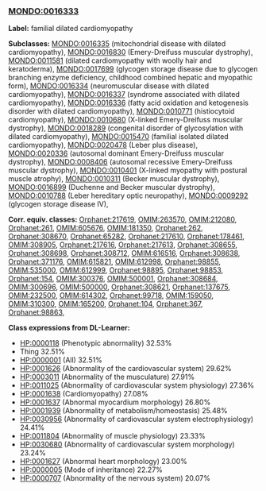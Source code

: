 
### [MONDO:0016333](http://purl.obolibrary.org/obo/MONDO_0016333)
**Label:** familial dilated cardiomyopathy

**Subclasses:** [MONDO:0016335](http://purl.obolibrary.org/obo/MONDO_0016335) (mitochondrial disease with dilated cardiomyopathy), [MONDO:0016830](http://purl.obolibrary.org/obo/MONDO_0016830) (Emery-Dreifuss muscular dystrophy), [MONDO:0011581](http://purl.obolibrary.org/obo/MONDO_0011581) (dilated cardiomyopathy with woolly hair and keratoderma), [MONDO:0017699](http://purl.obolibrary.org/obo/MONDO_0017699) (glycogen storage disease due to glycogen branching enzyme deficiency, childhood combined hepatic and myopathic form), [MONDO:0016334](http://purl.obolibrary.org/obo/MONDO_0016334) (neuromuscular disease with dilated cardiomyopathy), [MONDO:0016337](http://purl.obolibrary.org/obo/MONDO_0016337) (syndrome associated with dilated cardiomyopathy), [MONDO:0016336](http://purl.obolibrary.org/obo/MONDO_0016336) (fatty acid oxidation and ketogenesis disorder with dilated cardiomyopathy), [MONDO:0010771](http://purl.obolibrary.org/obo/MONDO_0010771) (histiocytoid cardiomyopathy), [MONDO:0010680](http://purl.obolibrary.org/obo/MONDO_0010680) (X-linked Emery-Dreifuss muscular dystrophy), [MONDO:0018289](http://purl.obolibrary.org/obo/MONDO_0018289) (congenital disorder of glycosylation with dilated cardiomyopathy), [MONDO:0015470](http://purl.obolibrary.org/obo/MONDO_0015470) (familial isolated dilated cardiomyopathy), [MONDO:0020478](http://purl.obolibrary.org/obo/MONDO_0020478) (Leber plus disease), [MONDO:0020336](http://purl.obolibrary.org/obo/MONDO_0020336) (autosomal dominant Emery-Dreifuss muscular dystrophy), [MONDO:0008406](http://purl.obolibrary.org/obo/MONDO_0008406) (autosomal recessive Emery-Dreifuss muscular dystrophy), [MONDO:0010401](http://purl.obolibrary.org/obo/MONDO_0010401) (X-linked myopathy with postural muscle atrophy), [MONDO:0010311](http://purl.obolibrary.org/obo/MONDO_0010311) (Becker muscular dystrophy), [MONDO:0016899](http://purl.obolibrary.org/obo/MONDO_0016899) (Duchenne and Becker muscular dystrophy), [MONDO:0010788](http://purl.obolibrary.org/obo/MONDO_0010788) (Leber hereditary optic neuropathy), [MONDO:0009292](http://purl.obolibrary.org/obo/MONDO_0009292) (glycogen storage disease IV), 

**Corr. equiv. classes:** [Orphanet:217619](http://www.orpha.net/ORDO/Orphanet_217619), [OMIM:263570](http://purl.obolibrary.org/obo/OMIM_263570), [OMIM:212080](http://purl.obolibrary.org/obo/OMIM_212080), [Orphanet:261](http://www.orpha.net/ORDO/Orphanet_261), [OMIM:605676](http://purl.obolibrary.org/obo/OMIM_605676), [OMIM:181350](http://purl.obolibrary.org/obo/OMIM_181350), [Orphanet:262](http://www.orpha.net/ORDO/Orphanet_262), [Orphanet:308670](http://www.orpha.net/ORDO/Orphanet_308670), [Orphanet:65282](http://www.orpha.net/ORDO/Orphanet_65282), [Orphanet:217610](http://www.orpha.net/ORDO/Orphanet_217610), [Orphanet:178461](http://www.orpha.net/ORDO/Orphanet_178461), [OMIM:308905](http://purl.obolibrary.org/obo/OMIM_308905), [Orphanet:217616](http://www.orpha.net/ORDO/Orphanet_217616), [Orphanet:217613](http://www.orpha.net/ORDO/Orphanet_217613), [Orphanet:308655](http://www.orpha.net/ORDO/Orphanet_308655), [Orphanet:308698](http://www.orpha.net/ORDO/Orphanet_308698), [Orphanet:308712](http://www.orpha.net/ORDO/Orphanet_308712), [OMIM:616516](http://purl.obolibrary.org/obo/OMIM_616516), [Orphanet:308638](http://www.orpha.net/ORDO/Orphanet_308638), [Orphanet:371176](http://www.orpha.net/ORDO/Orphanet_371176), [OMIM:615821](http://purl.obolibrary.org/obo/OMIM_615821), [OMIM:612998](http://purl.obolibrary.org/obo/OMIM_612998), [Orphanet:98855](http://www.orpha.net/ORDO/Orphanet_98855), [OMIM:535000](http://purl.obolibrary.org/obo/OMIM_535000), [OMIM:612999](http://purl.obolibrary.org/obo/OMIM_612999), [Orphanet:98895](http://www.orpha.net/ORDO/Orphanet_98895), [Orphanet:98853](http://www.orpha.net/ORDO/Orphanet_98853), [Orphanet:154](http://www.orpha.net/ORDO/Orphanet_154), [OMIM:300376](http://purl.obolibrary.org/obo/OMIM_300376), [OMIM:500001](http://purl.obolibrary.org/obo/OMIM_500001), [Orphanet:308684](http://www.orpha.net/ORDO/Orphanet_308684), [OMIM:300696](http://purl.obolibrary.org/obo/OMIM_300696), [OMIM:500000](http://purl.obolibrary.org/obo/OMIM_500000), [Orphanet:308621](http://www.orpha.net/ORDO/Orphanet_308621), [Orphanet:137675](http://www.orpha.net/ORDO/Orphanet_137675), [OMIM:232500](http://purl.obolibrary.org/obo/OMIM_232500), [OMIM:614302](http://purl.obolibrary.org/obo/OMIM_614302), [Orphanet:99718](http://www.orpha.net/ORDO/Orphanet_99718), [OMIM:159050](http://purl.obolibrary.org/obo/OMIM_159050), [OMIM:310300](http://purl.obolibrary.org/obo/OMIM_310300), [OMIM:165200](http://purl.obolibrary.org/obo/OMIM_165200), [Orphanet:104](http://www.orpha.net/ORDO/Orphanet_104), [Orphanet:367](http://www.orpha.net/ORDO/Orphanet_367), [Orphanet:98863](http://www.orpha.net/ORDO/Orphanet_98863), 

**Class expressions from DL-Learner:**

- [HP:0000118](http://purl.obolibrary.org/obo/HP_0000118) (Phenotypic abnormality) 32.53%
- Thing 32.51%
- [HP:0000001](http://purl.obolibrary.org/obo/HP_0000001) (All) 32.51%
- [HP:0001626](http://purl.obolibrary.org/obo/HP_0001626) (Abnormality of the cardiovascular system) 29.62%
- [HP:0003011](http://purl.obolibrary.org/obo/HP_0003011) (Abnormality of the musculature) 27.91%
- [HP:0011025](http://purl.obolibrary.org/obo/HP_0011025) (Abnormality of cardiovascular system physiology) 27.36%
- [HP:0001638](http://purl.obolibrary.org/obo/HP_0001638) (Cardiomyopathy) 27.08%
- [HP:0001637](http://purl.obolibrary.org/obo/HP_0001637) (Abnormal myocardium morphology) 26.80%
- [HP:0001939](http://purl.obolibrary.org/obo/HP_0001939) (Abnormality of metabolism/homeostasis) 25.48%
- [HP:0030956](http://purl.obolibrary.org/obo/HP_0030956) (Abnormality of cardiovascular system electrophysiology) 24.41%
- [HP:0011804](http://purl.obolibrary.org/obo/HP_0011804) (Abnormality of muscle physiology) 23.33%
- [HP:0030680](http://purl.obolibrary.org/obo/HP_0030680) (Abnormality of cardiovascular system morphology) 23.24%
- [HP:0001627](http://purl.obolibrary.org/obo/HP_0001627) (Abnormal heart morphology) 23.00%
- [HP:0000005](http://purl.obolibrary.org/obo/HP_0000005) (Mode of inheritance) 22.27%
- [HP:0000707](http://purl.obolibrary.org/obo/HP_0000707) (Abnormality of the nervous system) 20.07%


